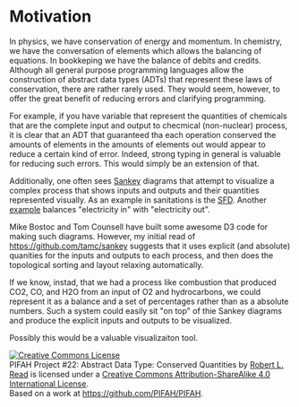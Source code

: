 # Motivation

In physics, we have conservation of energy and momentum.  In chemistry, we have the conversation of elements which
allows the balancing of equations.  In bookkeping we have the balance of debits and credits.  Although all
general purpose programming languages allow the construction of abstract data types (ADTs) that represent
these laws of conservation, there are rather rarely used.  They would seem, however, to offer the great 
benefit of reducing errors and clarifying programming.

For example, if you have variable that represent the quantities of chemicals that are the complete input and output to checmical (non-nuclear) process, it is clear that an ADT that guaranteed tha each operation conserved the amounts
of elements in the amounts of elements out would appear to reduce a certain kind of error.  Indeed, strong typing
in general is valuable for reducing such errors.  This would simply be an extension of that.

Additionally, one often sees [Sankey](http://en.wikipedia.org/wiki/Sankey_diagram) diagrams that attempt to visualize a complex process that shows inputs and outputs 
and their quantities represented visually.  As an example in sanitations is the [SFD](http://www.susana.org/en/sfd).
Another [example](http://www.energyvanguard.com/blog-building-science-HERS-BPI/bid/71262/Total-Energy-Use-Down-in-US-Wind-Solar-Up)
balances "electricity in" with "electricity out".

Mike Bostoc and Tom Counsell have built some awesome D3 code for making such diagrams.  However, my initial read 
of https://github.com/tamc/sankey suggests that it uses explicit (and absolute) quanities for the inputs and outputs
to each process, and then does the topological sorting and layout relaxing automatically.

If we know, instad, that we had a process like combustion that produced CO2, CO, and H2O from an input of O2 and
hydrocarbons, we could represent it as a balance and a set of percentages rather than as a absolute numbers.  Such
a system could easily sit "on top" of thie Sankey diagrams and produce the explicit inputs and outputs to be 
visualized.

Possibly this would be a valuable visualizaiton tool.


<a rel="license" href="http://creativecommons.org/licenses/by-sa/4.0/"><img alt="Creative Commons License" style="border-width:0" src="https://i.creativecommons.org/l/by-sa/4.0/88x31.png" /></a><br /><span xmlns:dct="http://purl.org/dc/terms/" href="http://purl.org/dc/dcmitype/Text" property="dct:title" rel="dct:type">PIFAH Project #22: Abstract Data Type: Conserved Quantities</span> by <a xmlns:cc="http://creativecommons.org/ns#" href="https://github.com/PIFAH/PIFAH" property="cc:attributionName" rel="cc:attributionURL">Robert L. Read</a> is licensed under a <a rel="license" href="http://creativecommons.org/licenses/by-sa/4.0/">Creative Commons Attribution-ShareAlike 4.0 International License</a>.<br />Based on a work at <a xmlns:dct="http://purl.org/dc/terms/" href="https://github.com/PIFAH/PIFAH" rel="dct:source">https://github.com/PIFAH/PIFAH</a>.
